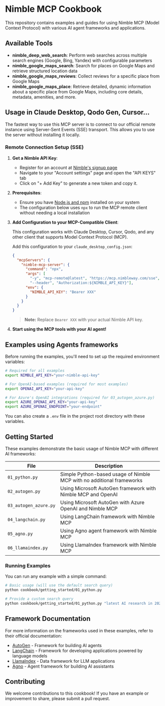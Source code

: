 # Nimble MCP Cookbook

This repository contains examples and guides for using Nimble MCP (Model Context Protocol) with various AI agent frameworks and applications.

## Available Tools

- **nimble_deep_web_search**: Perform web searches across multiple search engines (Google, Bing, Yandex) with configurable parameters
- **nimble_google_maps_search**: Search for places on Google Maps and retrieve structured location data
- **nimble_google_maps_reviews**: Collect reviews for a specific place from Google Maps
- **nimble_google_maps_place**: Retrieve detailed, dynamic information about a specific place from Google Maps, including core details, metadata, amenities, and more.

## Usage in Claude Desktop, Qodo Gen, Cursor...

The fastest way to use this MCP server is to connect to our official remote instance using Server-Sent Events (SSE) transport. This allows you to use the server without installing it locally.

### Remote Connection Setup (SSE)

1. **Get a Nimble API Key**:
   - Register for an account at [Nimble's signup page](https://app.nimbleway.com/signup)
   - Navigate to your "Account settings" page and open the "API KEYS" tab
   - Click on "+ Add Key" to generate a new token and copy it.

2. **Prerequisites**:
   - Ensure you have [Node.js and npm](https://nodejs.org/) installed on your system
   - The configuration below uses `npx` to run the MCP remote client without needing a local installation

3. **Add Configuration to your MCP-Compatible Client**:
   
   This configuration works with Claude Desktop, Cursor, Qodo, and any other client that supports Model Context Protocol (MCP).
   
   Add this configuration to your `claude_desktop_config.json`:
   ```json
   {
     "mcpServers": {
       "nimble-mcp-server": {
         "command": "npx",
         "args": [
           "-y", "mcp-remote@latest", "https://mcp.nimbleway.com/sse", 
           "--header", "Authorization:${NIMBLE_API_KEY}"],
         "env": {
           "NIMBLE_API_KEY": "Bearer XXX"
         }
       }
     }
   }
   ```
   > **Note:** Replace `Bearer XXX` with your actual Nimble API key.

4. **Start using the MCP tools with your AI agent!**

## Examples using Agents frameworks

Before running the examples, you'll need to set up the required environment variables:

```bash
# Required for all examples
export NIMBLE_API_KEY="your-nimble-api-key"

# For OpenAI-based examples (required for most examples)
export OPENAI_API_KEY="your-api-key"

# For Azure's OpenAI integrations (required for 03_autogen_azure.py)
export AZURE_OPENAI_API_KEY="your-api-key"
export AZURE_OPENAI_ENDPOINT="your-endpoint"
```

You can also create a `.env` file in the project root directory with these variables.

## Getting Started

These examples demonstrate the basic usage of Nimble MCP with different AI frameworks:

| File | Description |
|------|-------------|
| `01_python.py` | Simple Python-based usage of Nimble MCP with no additional frameworks |
| `02_autogen.py` | Using Microsoft AutoGen framework with Nimble MCP and OpenAI |
| `03_autogen_azure.py` | Using Microsoft AutoGen with Azure OpenAI and Nimble MCP |
| `04_langchain.py` | Using LangChain framework with Nimble MCP |
| `05_agno.py` | Using Agno agent framework with Nimble MCP |
| `06_llamaindex.py` | Using LlamaIndex framework with Nimble MCP |

### Running Examples

You can run any example with a simple command:

```bash
# Basic usage (will use the default search query)
python cookbook/getting_started/01_python.py

# Provide a custom search query
python cookbook/getting_started/01_python.py "latest AI research in 2025"
```

## Framework Documentation

For more information on the frameworks used in these examples, refer to their official documentation:

- [AutoGen](https://microsoft.github.io/autogen/) - Framework for building AI agents
- [LangChain](https://python.langchain.com/) - Framework for developing applications powered by language models
- [LlamaIndex](https://www.llamaindex.ai/) - Data framework for LLM applications
- [Agno](https://github.com/agno-ai/agno) - Agent framework for building AI assistants


## Contributing

We welcome contributions to this cookbook! If you have an example or improvement to share, please submit a pull request.

